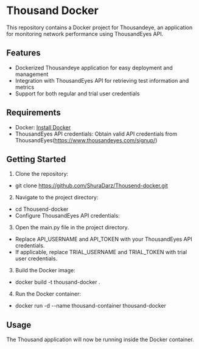 # Thousand Docker

This repository contains a Docker project for Thousandeye, an application for monitoring network performance using ThousandEyes API.

## Features

- Dockerized Thousandeye application for easy deployment and management
- Integration with ThousandEyes API for retrieving test information and metrics
- Support for both regular and trial user credentials

## Requirements

- Docker: [Install Docker](https://docs.docker.com/get-docker/)
- ThousandEyes API credentials: Obtain valid API credentials from ThousandEyes(https://www.thousandeyes.com/signup/)

## Getting Started

1.  Clone the repository:

- git clone https://github.com/ShuraDarz/Thousend-docker.git

2.  Navigate to the project directory:

- cd Thousend-docker
- Configure ThousandEyes API credentials:

3.  Open the main.py file in the project directory.

- Replace API_USERNAME and API_TOKEN with your ThousandEyes API credentials.
- If applicable, replace TRIAL_USERNAME and TRIAL_TOKEN with trial user credentials.

3.  Build the Docker image:

- docker build -t thousand-docker .

4.  Run the Docker container:

- docker run -d --name thousand-container thousand-docker

## Usage

The Thousand application will now be running inside the Docker container.
